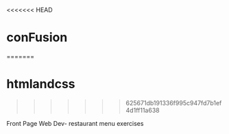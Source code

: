 <<<<<<< HEAD
# conFusion
=======
# htmlandcss
>>>>>>> 625671db191336f995c947fd7b1ef4d1ff11a638

Front Page Web Dev- restaurant menu exercises
